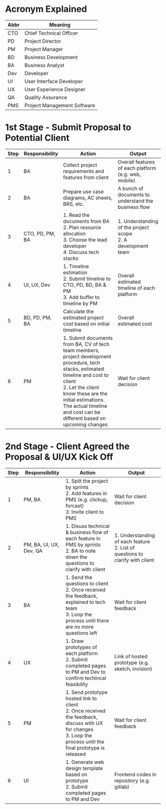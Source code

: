 # Acronym Explained
| Abbr | Meaning |
| ---- | ------- |
| CTO | Chief Technical Officer |
| PD | Project Director |
| PM | Project Manager |
| BD | Business Development |
| BA | Business Analyst |
| Dev | Developer |
| UI | User Interface Developer |
| UX | User Experience Designer |
| QA | Quality Assurance |
| PMS | Project Management Software |

# 1st Stage - Submit Proposal to Potential Client

| Step | Responsibility | Action | Output |
| ---- | -------------- | ------ | ------ |
| 1 | BA | Collect project requirements and features from client | Overall features of each platform (e.g. web, mobile) |
| 2 | BA | Prepare use case diagrams, AC sheets, BRS, etc. | A bunch of documents to understand the business flow |
| 3 | CTO, PD, PM, BA | 1. Read the documents from BA <br/> 2. Plan resource allocation <br/> 3. Choose the lead developer <br/> 4. Discuss tech stacks | 1. Understanding of the project scope <br/> 2. A development team |
| 4 | UI, UX, Dev | 1. Timeline estimation <br/> 2. Submit timeline to CTO, PD, BD, BA & PM <br/> 3. Add buffer to timeline by PM | Overall estimated timeline of each platform |
| 5 | BD, PD, PM, BA | Calculate the estimated project cost based on initial timeline | Overall estimated cost |
| 6 | PM | 1. Submit documents from BA, CV of tech team members, project development procedure, tech stacks, estimated timeline and cost to client <br/> 2. Let the client know these are the initial estimations. The actual timeline and cost can be different based on upcoming changes | Wait for client decision |

# 2nd Stage - Client Agreed the Proposal & UI/UX Kick Off

| Step | Responsibility | Action | Output |
| ---- | -------------- | ------ | ------ |
| 1 | PM, BA | 1. Split the project by sprints <br/> 2. Add features in PMS (e.g. clickup, forcast) <br/> 3. Invite client to PMS | Wait for client decision |
| 2 | PM, BA, UI, UX, Dev, QA | 1. Disuss technical & business flow of each feature in PMS by sprints <br/> 2. BA to note down the questions to clarify with client | 1. Understanding of each feature <br/> 2. List of questions to clarify with client |
| 3 | BA | 1. Send the questions to client <br/> 2. Once received the feedback, explained to tech team <br/> 3. Loop the process until there are no more questions left | Wait for client feedback |
| 4 | UX | 1. Draw prototypes of each platform <br/> 2. Submit completed pages to PM and Dev to confirm techincal feasibility | Link of hosted prototype (e.g. sketch, invision) |
| 5 | PM | 1. Send prototype hosted link to client <br/> 2. Once received the feedback, discuss with UX for changes <br/> 3. Loop the process until the final prototype is released | Wait for client feedback |
| 6 | UI | 1. Generate web design template based on prototype <br/> 2. Submit completed pages to PM and Dev | Frontend codes in repository (e.g. gitlab) |
